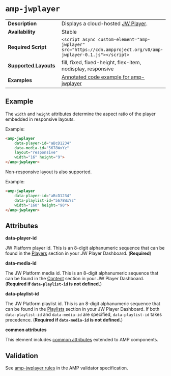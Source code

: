 <!---
Copyright 2016 The AMP HTML Authors. All Rights Reserved.

Licensed under the Apache License, Version 2.0 (the "License");
you may not use this file except in compliance with the License.
You may obtain a copy of the License at

      http://www.apache.org/licenses/LICENSE-2.0

Unless required by applicable law or agreed to in writing, software
distributed under the License is distributed on an "AS-IS" BASIS,
WITHOUT WARRANTIES OR CONDITIONS OF ANY KIND, either express or implied.
See the License for the specific language governing permissions and
limitations under the License.
-->

# <a name="amp-jwplayer"></a> `amp-jwplayer`

<table>
  <tr>
    <td width="40%"><strong>Description</strong></td>
    <td>Displays a cloud-hosted <a href="https://www.jwplayer.com/">JW Player</a>.</td>
  </tr>
  <tr>
    <td width="40%"><strong>Availability</strong></td>
    <td>Stable</td>
  </tr>
  <tr>
    <td width="40%"><strong>Required Script</strong></td>
    <td><code>&lt;script async custom-element="amp-jwplayer" src="https://cdn.ampproject.org/v0/amp-jwplayer-0.1.js">&lt;/script></code></td>
  </tr>
  <tr>
    <td class="col-fourty"><strong><a href="https://www.ampproject.org/docs/guides/responsive/control_layout.html">Supported Layouts</a></strong></td>
    <td>fill, fixed, fixed-height, flex-item, nodisplay, responsive</td>
  </tr>
  <tr>
    <td width="40%"><strong>Examples</strong></td>
    <td><a href="https://ampbyexample.com/components/amp-jwplayer/">Annotated code example for amp-jwplayer</a></td>
  </tr>
</table>

## Example

The `width` and `height` attributes determine the aspect ratio of the player embedded in responsive layouts.

Example:

```html
<amp-jwplayer
    data-player-id="aBcD1234"
    data-media-id="5678WxYz"
    layout="responsive"
    width="16" height="9">
</amp-jwplayer>
```

Non-responsive layout is also supported.

Example:

```html
<amp-jwplayer
    data-player-id="aBcD1234"
    data-playlist-id="5678WxYz"
    width="160" height="90">
</amp-jwplayer>
```

## Attributes

**data-player-id**

JW Platform player id. This is an 8-digit alphanumeric sequence that can be found in the [Players](https://dashboard.jwplayer.com/#/players) section in your JW Player Dashboard. (**Required**)

**data-media-id**

The JW Platform media id. This is an 8-digit alphanumeric sequence that can be found in the [Content](https://dashboard.jwplayer.com/#/content) section in your JW Player Dashboard. (**Required if `data-playlist-id` is not defined.**)

**data-playlist-id**

The JW Platform playlist id. This is an 8-digit alphanumeric sequence that can be found in the [Playlists](https://dashboard.jwplayer.com/#/content/playlists) section in your JW Player Dashboard.  If both `data-playlist-id` and `data-media-id` are specified, `data-playlist-id` takes precedence.  (**Required if `data-media-id` is not defined.**)

**common attributes**

This element includes [common attributes](https://www.ampproject.org/docs/reference/common_attributes) extended to AMP components.

## Validation
See [amp-jwplayer rules](https://github.com/ampproject/amphtml/blob/master/extensions/amp-jwplayer/validator-amp-jwplayer.protoascii) in the AMP validator specification.
